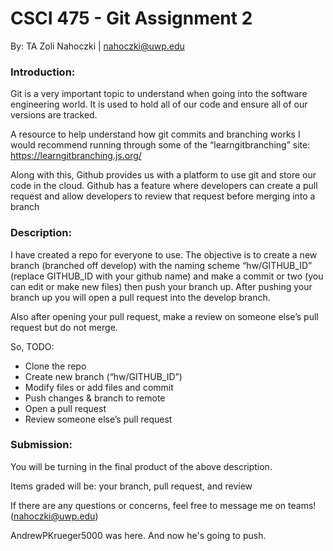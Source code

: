 # CSCI 475 - Git Assignment 2
By: TA Zoli Nahoczki | nahoczki@uwp.edu

### Introduction:
Git is a very important topic to understand when going into the software engineering
world. It is used to hold all of our code and ensure all of our versions are tracked.

A resource to help understand how git commits and branching works I would
recommend running through some of the “learngitbranching” site:
https://learngitbranching.js.org/

Along with this, Github provides us with a platform to use git and store our code in the
cloud. Github has a feature where developers can create a pull request and allow
developers to review that request before merging into a branch

### Description:
I have created a repo for everyone to use. The objective is to create a new branch
(branched off develop) with the naming scheme “hw/GITHUB_ID” (replace GITHUB_ID
with your github name) and make a commit or two (you can edit or make new files) then
push your branch up. After pushing your branch up you will open a pull request into the
develop branch.

Also after opening your pull request, make a review on someone else’s pull request but
do not merge.

So, TODO:
- Clone the repo
- Create new branch (“hw/GITHUB_ID”)
- Modify files or add files and commit
- Push changes & branch to remote
- Open a pull request
- Review someone else’s pull request


### Submission:
You will be turning in the final product of the above description.

Items graded will be: your branch, pull request, and review

If there are any questions or concerns, feel free to message me on teams!
(nahoczki@uwp.edu)

AndrewPKrueger5000 was here. And now he's going to push.